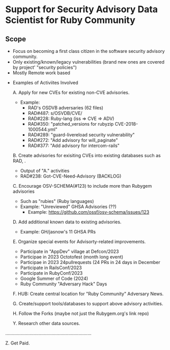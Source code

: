 # Support for Security Advisory Data Scientist for Ruby Community

## Scope
   - Focus on becoming a first class citizen in the software security advisory community.
   - Only existing/known/legacy vulnerabilities (brand new  ones are covered by project' "security policies")
   - Mostly Remote work based
  
* Examples of Activiites Involved

  A. Apply for new CVEs for existing non-CVE advisories.
     - Example:
       - RAD's OSDVB adversaries (62 files)
       - RAD#487: s/OSVDB/CVE/
       - RAD#228: Ruby-lang (iss => CVE => ADV)
       - RAD#350: "patched_versions for rubyzip CVE-2018-1000544.yml"
       - RAD#289: "guard-livereload security vulnerability"
       - RAD#272: "Add advisory for will_paginate"
       - RAD#377: "Add advisory for intercom-rails"

  B. Create advisories for exisiting CVEs into existing databases such as RAD, <TBD>.
     - Output of "A." activities
     - RAD#238: Got-CVE-Need-Advisory (BACKLOG)

  C. Encourage OSV-SCHEMA(#123) to include more than Rubygem advisories
     - Such as "rubies" (Ruby languages)
     - Example: "Unreviewed" GHSA Advisories (??)
       - Example: https://github.com/ossf/osv-schema/issues/123

  D. Add additional known data to existing advisories.
     - Example: GH/jasnow's 11 GHSA PRs

  E. Organize special events for Advisorty-related improvements.
     - Participate in "AppDev" village at Defcon/2023
     - Participae in 2023 Octotofest (month long event)
     - Participae in 2023 24pullrequests (24 PRs in 24 days in December
     - Participate in RailsConf/2023
     - Participate in RubyConf/2023
     - Google Summer of Code (2024)
     - Ruby Community "Adversary Hack" Days

  F. HUB: Create central location for "Ruby Community" Adversary News.

  G. Create/support tools/databases to support above advisory activities.

  H. Follow the Forks (maybe not just the Rubygem.org's link repo)

  Y. Research other data sources.

...................................................................

  Z. Get Paid.

